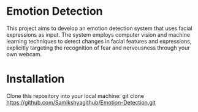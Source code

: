 # Emotion Detection
This project aims to develop an emotion detection system that uses facial expressions as input. The system employs computer vision and machine learning techniques to detect changes in facial features and expressions, explicitly targeting the recognition of fear and nervousness through your own webcam.

# Installation

Clone this repository into your local machine:
git clone
https://github.com/Samikshyagithub/Emotion-Detection.git


